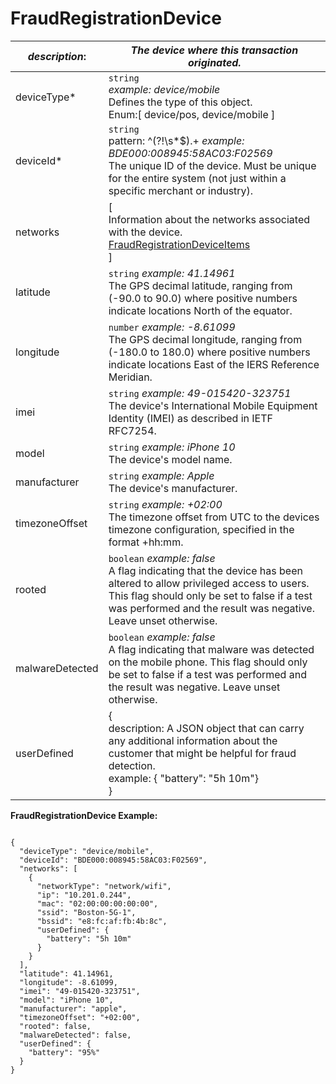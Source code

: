 
# FraudRegistrationDevice

| *description*: | *The device where this transaction originated.*|
|----|----|
| deviceType* |    ``` string ```  <br/>  *example: device/mobile* <br/> Defines the type of this object. <br/>Enum:[ device/pos, device/mobile ]|
| deviceId* |    ``` string ```  <br/>  pattern: ^(?!\s*$).+ *example: BDE000:008945:58AC03:F02569* <br/> The unique ID of the device. Must be unique for the entire system (not just within a specific merchant or industry).|
| networks | [<br/> Information about the networks associated with the device. <br/> [FraudRegistrationDeviceItems](?path=docs/schemas-md/FraudRegistrationDeviceItems.md) <br/> ]|
| latitude |    ``` string ```  *example: 41.14961* <br/> The GPS decimal latitude, ranging from (-90.0 to 90.0) where positive numbers indicate locations North of the equator.|
| longitude |    ``` number ```  *example: -8.61099* <br/> The GPS decimal longitude, ranging from (-180.0 to 180.0) where positive numbers indicate locations East of the IERS Reference Meridian.|
| imei |    ``` string ```  *example: 49-015420-323751* <br/> The device's International Mobile Equipment Identity (IMEI) as described in IETF RFC7254.|
| model |    ``` string ```  *example: iPhone 10* <br/> The device's model name.|
| manufacturer |    ``` string ```  *example: Apple* <br/> The device's manufacturer.|
| timezoneOffset |    ``` string ```  *example: +02:00* <br/> The timezone offset from UTC to the devices timezone configuration, specified in the format +hh:mm.|
| rooted |    ``` boolean ```  *example: false* <br/> A flag indicating that the device has been altered to allow privileged access to users. This flag should only be set to false if a test was performed and the result was negative. Leave unset otherwise.|
| malwareDetected |    ``` boolean ```  *example: false* <br/> A flag indicating that malware was detected on the mobile phone. This flag should only be set to false if a test was performed and the result was negative. Leave unset otherwise.|
| userDefined |   {<br/> description: A JSON object that can carry any additional information about the customer that might be helpful for fraud detection. <br/> example:  { "battery": "5h 10m"}<br/> }|


**FraudRegistrationDevice Example:**

```{r}

{
  "deviceType": "device/mobile",
  "deviceId": "BDE000:008945:58AC03:F02569",
  "networks": [
    {
      "networkType": "network/wifi",
      "ip": "10.201.0.244",
      "mac": "02:00:00:00:00:00",
      "ssid": "Boston-5G-1",
      "bssid": "e8:fc:af:fb:4b:8c",
      "userDefined": {
        "battery": "5h 10m"
      }
    }
  ],
  "latitude": 41.14961,
  "longitude": -8.61099,
  "imei": "49-015420-323751",
  "model": "iPhone 10",
  "manufacturer": "apple",
  "timezoneOffset": "+02:00",
  "rooted": false,
  "malwareDetected": false,
  "userDefined": {
    "battery": "95%"
  }
}
```  
  





